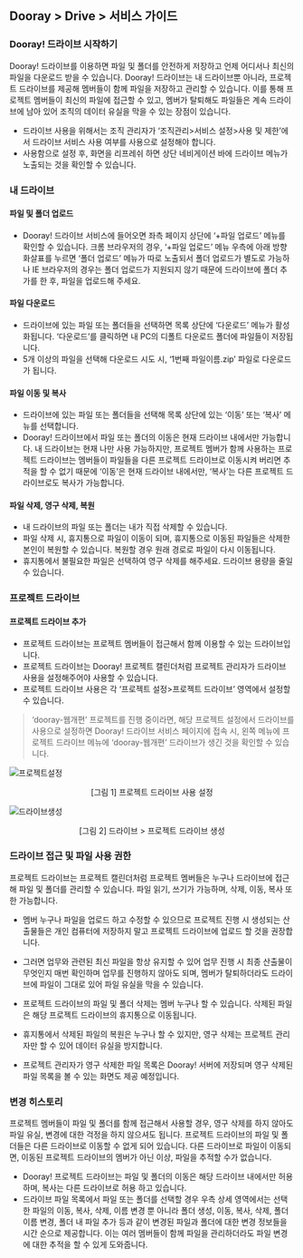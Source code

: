 ## Dooray > Drive > 서비스 가이드


### Dooray! 드라이브 시작하기 

Dooray! 드라이브를 이용하면 파일 및 폴더를 안전하게 저장하고 언제 어디서나 최신의 파일을 다운로드 받을 수 있습니다. Dooray! 드라이브는 내
드라이브뿐 아니라, 프로젝트 드라이브를 제공해 멤버들이 함께 파일을 저장하고 관리할 수 있습니다. 이를 통해 프로젝트 멤버들이 최신의 파일에
접근할 수 있고, 멤버가 탈퇴해도 파일들은 계속 드라이브에 남아 있어 조직의 데이터 유실을 막을 수 있는 장점이 있습니다.

- 드라이브 사용을 위해서는 조직 관리자가 ‘조직관리&gt;서비스 설정&gt;사용 및 제한’에서 드라이브 서비스 사용 여부를 사용으로 설정해야 합니다.
- 사용함으로 설정 후, 화면을 리프레쉬 하면 상단 네비게이션 바에 드라이브 메뉴가 노출되는 것을 확인할 수 있습니다.

### 내 드라이브 

#### 파일 및 폴더 업로드

- Dooray! 드라이브 서비스에 들어오면 좌측 페이지 상단에 ‘+파일 업로드’ 메뉴를 확인할 수 있습니다. 크롬 브라우저의 경우, ‘+파일 업로드’ 메뉴 우측에 아래 방향 화살표를 누르면 ‘폴더 업로드’ 메뉴가 따로 노출되서 폴더 업로드가 별도로 가능하나 IE 브라우저의 경우는 폴더 업로드가 지원되지 않기 때문에 드라이브에 폴더 추가를 한 후, 파일을 업로드해 주세요.

#### 파일 다운로드

- 드라이브에 있는 파일 또는 폴더들을 선택하면 목록 상단에 ‘다운로드’ 메뉴가 활성화됩니다. ‘다운로드’를 클릭하면 내 PC의 디폴트 다운로드 폴더에 파일들이 저장됩니다. 
- 5개 이상의 파일을 선택해 다운로드 시도 시, ‘1번째 파일이름.zip’ 파일로 다운로드가 됩니다.

#### 파일 이동 및 복사

- 드라이브에 있는 파일 또는 폴더들을 선택해 목록 상단에 있는 ‘이동’ 또는 ‘복사’ 메뉴를 선택합니다. 
- Dooray! 드라이브에서 파일 또는 폴더의 이동은 현재 드라이브 내에서만 가능합니다. 내 드라이브는 현재 나만 사용 가능하지만, 프로젝트 멤버가 함께 사용하는 프로젝트 드라이브는 멤버들이 파일들을 다른 프로젝트 드라이브로 이동시켜 버리면 추적을 할 수 없기 때문에 ‘이동’은 현재 드라이브 내에서만, ‘복사’는 다른 프로젝트 드라이브로도 복사가 가능합니다.

#### 파일 삭제, 영구 삭제, 복원

- 내 드라이브의 파일 또는 폴더는 내가 직접 삭제할 수 있습니다. 
- 파일 삭제 시, 휴지통으로 파일이 이동이 되며, 휴지통으로 이동된 파일들은 삭제한 본인이 복원할 수 있습니다. 복원할 경우 원래 경로로 파일이 다시
이동됩니다. 
- 휴지통에서 불필요한 파일은 선택하여 영구 삭제를 해주세요. 드라이브 용량을 줄일 수 있습니다.

### 프로젝트 드라이브 

#### 프로젝트 드라이브 추가

- 프로젝트 드라이브는 프로젝트 멤버들이 접근해서 함께 이용할 수 있는 드라이브입니다. 
- 프로젝트 드라이브는 Dooray! 프로젝트 캘린더처럼 프로젝트 관리자가 드라이브 사용을 설정해주어야 사용할 수 있습니다.
- 프로젝트 드라이브 사용은 각 ‘프로젝트 설정&gt;프로젝트 드라이브’ 영역에서 설정할 수 있습니다.

> ‘dooray-웹개편’ 프로젝트를 진행 중이라면, 해당 프로젝트 설정에서 드라이브를 사용으로 설정하면 Dooray! 드라이브 서비스 페이지에 접속 시,
> 왼쪽 메뉴에 프로젝트 드라이브 메뉴에 ‘dooray-웹개편’ 드라이브가 생긴 것을 확인할 수 있습니다.


![프로젝트설정](http://static.toastoven.net/prod_dooray_project/01_drive_setting.png)
<center>[그림 1] 프로젝트 드라이브 사용 설정   </center>
  
![드라이브생성](http://static.toastoven.net/prod_dooray_project/02_drive_create.png)
<center>[그림 2] 드라이브 > 프로젝트 드라이브 생성</center>  
                                                 

###   드라이브 접근 및 파일 사용 권한  

프로젝트 드라이브는 프로젝트 캘린더처럼 프로젝트 멤버들은 누구나 드라이브에 접근해 파일 및 폴더를 관리할 수 있습니다. 
파일 읽기, 쓰기가 가능하며, 삭제, 이동, 복사 또한 가능합니다.

- 멤버 누구나 파일을 업로드 하고 수정할 수 있으므로 프로젝트 진행 시 생성되는 산출물들은 개인 컴퓨터에 저장하지 말고 프로젝트 드라이브에 업로드 할 것을 권장합니다. 
- 그러면 업무와 관련된 최신 파일을 항상 유지할 수 있어 업무 진행 시 최종 산출물이 무엇인지 매번 확인하며 업무를 진행하지 않아도 되며, 멤버가 탈퇴하더라도 드라이브에 파일이 그대로 있어 파일 유실을 막을 수 있습니다.

- 프로젝트 드라이브의 파일 및 폴더 삭제는 멤버 누구나 할 수 있습니다. 삭제된 파일은 해당 프로젝트 드라이브의 휴지통으로 이동됩니다.
- 휴지통에서 삭제된 파일의 복원은 누구나 할 수 있지만, 영구 삭제는 프로젝트 관리자만 할 수 있어 데이터 유실을 방지합니다. 
- 프로젝트 관리자가 영구 삭제한 파일 목록은 Dooray! 서버에 저장되며 영구 삭제된 파일 목록을 볼 수 있는 화면도 제공 예정입니다.  

###   변경 히스토리

프로젝트 멤버들이 파일 및 폴더를 함께 접근해서 사용할 경우, 영구 삭제를 하지 않아도 파일 유실, 변경에 대한 걱정을 하지 않으셔도 됩니다. 프로젝트
드라이브의 파일 및 폴더들은 다른 드라이브로 이동할 수 없게 되어 있습니다. 다른 드라이브로 파일이 이동되면, 이동된 프로젝트 드라이브의 멤버가 아닌 이상, 파일을 추적할 수가 없습니다. 

- Dooray! 프로젝트 드라이브는 파일 및 폴더의 이동은 해당 드라이브 내에서만 허용하며, 복사는 다른 드라이브로 허용 하고 있습니다.
- 드라이브 파일 목록에서 파일 또는 폴더를 선택할 경우 우측 상세 영역에서는 선택한 파일의 이동, 복사, 삭제, 이름 변경 뿐 아니라 폴더 생성, 이동, 복사, 삭제, 폴더 이름 변경, 폴더 내 파일 추가 등과 같이 변경된 파일과 폴더에 대한 변경 정보들을 시간 순으로 제공합니다. 이는 여러 멤버들이 함께 파일을 관리하더라도 파일 변경에 대한 추적을 할 수 있게 도와줍니다.

